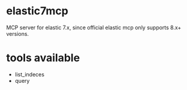 # elastic7mcp

MCP server for elastic 7.x, since official elastic mcp only supports 8.x+ versions.

# tools available
* list_indeces
* query
